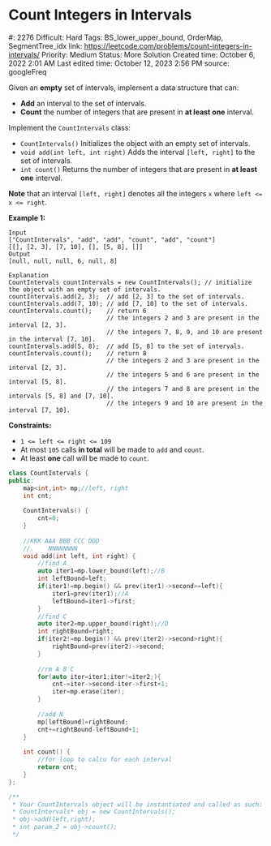 # Count Integers in Intervals

#: 2276
Difficult: Hard
Tags: BS_lower_upper_bound, OrderMap, SegmentTree_idx
link: https://leetcode.com/problems/count-integers-in-intervals/
Priority: Medium
Status: More Solution
Created time: October 6, 2022 2:01 AM
Last edited time: October 12, 2023 2:56 PM
source: googleFreq

Given an **empty** set of intervals, implement a data structure that can:

- **Add** an interval to the set of intervals.
- **Count** the number of integers that are present in **at least one** interval.

Implement the `CountIntervals` class:

- `CountIntervals()` Initializes the object with an empty set of intervals.
- `void add(int left, int right)` Adds the interval `[left, right]` to the set of intervals.
- `int count()` Returns the number of integers that are present in **at least one** interval.

**Note** that an interval `[left, right]` denotes all the integers `x` where `left <= x <= right`.

**Example 1:**

```
Input
["CountIntervals", "add", "add", "count", "add", "count"]
[[], [2, 3], [7, 10], [], [5, 8], []]
Output
[null, null, null, 6, null, 8]

Explanation
CountIntervals countIntervals = new CountIntervals(); // initialize the object with an empty set of intervals.
countIntervals.add(2, 3);  // add [2, 3] to the set of intervals.
countIntervals.add(7, 10); // add [7, 10] to the set of intervals.
countIntervals.count();    // return 6
                           // the integers 2 and 3 are present in the interval [2, 3].
                           // the integers 7, 8, 9, and 10 are present in the interval [7, 10].
countIntervals.add(5, 8);  // add [5, 8] to the set of intervals.
countIntervals.count();    // return 8
                           // the integers 2 and 3 are present in the interval [2, 3].
                           // the integers 5 and 6 are present in the interval [5, 8].
                           // the integers 7 and 8 are present in the intervals [5, 8] and [7, 10].
                           // the integers 9 and 10 are present in the interval [7, 10].

```

**Constraints:**

- `1 <= left <= right <= 109`
- At most `105` calls **in total** will be made to `add` and `count`.
- At least **one** call will be made to `count`.

```cpp
class CountIntervals {
public:
    map<int,int> mp;//left, right
    int cnt;
    
    CountIntervals() {
        cnt=0;
    }
    
    //KKK AAA BBB CCC DDD
    //.    NNNNNNNN
    void add(int left, int right) {
        //find A
        auto iter1=mp.lower_bound(left);//B
        int leftBound=left;
        if(iter1!=mp.begin() && prev(iter1)->second>=left){
            iter1=prev(iter1);//A
            leftBound=iter1->first;
        }
        //find C
        auto iter2=mp.upper_bound(right);//D
        int rightBound=right;
        if(iter2!=mp.begin() && prev(iter2)->second>right){
            rightBound=prev(iter2)->second;
        }
        
        //rm A B C
        for(auto iter=iter1;iter!=iter2;){
            cnt-=iter->second-iter->first+1;
            iter=mp.erase(iter);
        }
        
        //add N
        mp[leftBound]=rightBound;
        cnt+=rightBound-leftBound+1;
    }
    
    int count() {
        //for loop to calcu for each interval
        return cnt;
    }
};

/**
 * Your CountIntervals object will be instantiated and called as such:
 * CountIntervals* obj = new CountIntervals();
 * obj->add(left,right);
 * int param_2 = obj->count();
 */
```